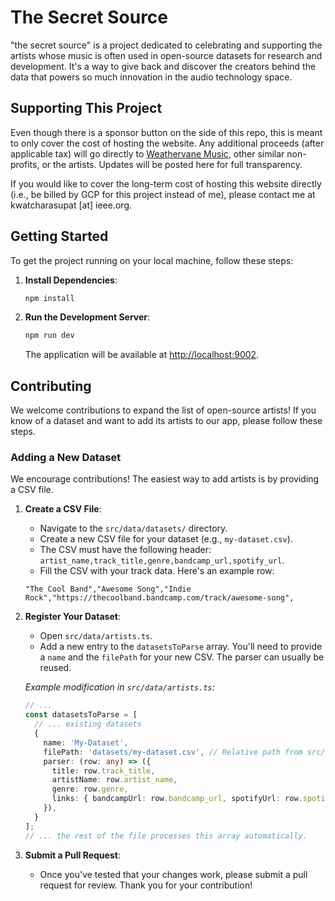 # The Secret Source

"the secret source" is a project dedicated to celebrating and supporting the artists whose music is often used in open-source datasets for research and development. It's a way to give back and discover the creators behind the data that powers so much innovation in the audio technology space.

## Supporting This Project

Even though there is a sponsor button on the side of this repo, this is meant to only cover the cost of hosting the website. Any additional proceeds (after applicable tax) will go directly to [Weathervane Music](https://weathervanemusic.org/donate), other similar non-profits, or the artists. Updates will be posted here for full transparency.

If you would like to cover the long-term cost of hosting this website directly (i.e., be billed by GCP for this project instead of me), please contact me at kwatcharasupat [at] ieee.org. 

## Getting Started

To get the project running on your local machine, follow these steps:

1.  **Install Dependencies**:
    ```bash
    npm install
    ```

2.  **Run the Development Server**:
    ```bash
    npm run dev
    ```

    The application will be available at [http://localhost:9002](http://localhost:9002).

## Contributing

We welcome contributions to expand the list of open-source artists! If you know of a dataset and want to add its artists to our app, please follow these steps.

### Adding a New Dataset

We encourage contributions! The easiest way to add artists is by providing a CSV file.

1.  **Create a CSV File**:
    *   Navigate to the `src/data/datasets/` directory.
    *   Create a new CSV file for your dataset (e.g., `my-dataset.csv`).
    *   The CSV must have the following header: `artist_name,track_title,genre,bandcamp_url,spotify_url`.
    *   Fill the CSV with your track data. Here's an example row:
      ```csv
      "The Cool Band","Awesome Song","Indie Rock","https://thecoolband.bandcamp.com/track/awesome-song",
      ```

2.  **Register Your Dataset**:
    *   Open `src/data/artists.ts`.
    *   Add a new entry to the `datasetsToParse` array. You'll need to provide a `name` and the `filePath` for your new CSV. The parser can usually be reused.

    *Example modification in `src/data/artists.ts`:*
    ```typescript
    // ...
    const datasetsToParse = [
      // ... existing datasets
      {
        name: 'My-Dataset',
        filePath: 'datasets/my-dataset.csv', // Relative path from src/data
        parser: (row: any) => ({
          title: row.track_title,
          artistName: row.artist_name,
          genre: row.genre,
          links: { bandcampUrl: row.bandcamp_url, spotifyUrl: row.spotify_url },
        }),
      }
    ];
    // ... the rest of the file processes this array automatically.
    ```

3.  **Submit a Pull Request**:
    *   Once you've tested that your changes work, please submit a pull request for review. Thank you for your contribution!
